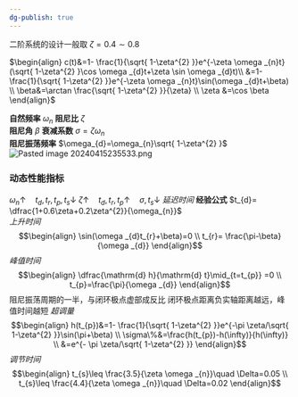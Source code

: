 ```yaml
---
dg-publish: true
---
```

二阶系统的设计一般取 $\zeta=0.4\sim 0.8$

<div class="transclusion internal-embed is-loaded"><div class="markdown-embed">



$\begin{align}
c(t)&=1- \frac{1}{\sqrt{ 1-\zeta^{2} }}e^{-\zeta \omega _{n}t}(\sqrt{ 1-\zeta^{2} }\cos \omega _{d}t+\zeta \sin \omega _{d}t)\\
&=1- \frac{1}{\sqrt{ 1-\zeta^{2} }}e^{-\zeta \omega _{n}t}\sin(\omega _{d}t+\beta) \\
\beta&=\arctan \frac{\sqrt{ 1-\zeta^{2} }}{\zeta} \\
\zeta &=\cos \beta
\end{align}$

</div></div>

**自然频率**   $\omega_{n}$ 
**阻尼比**       $\zeta$    
**阻尼角**       $\beta$
**衰减系数**          $\sigma=\zeta \omega_{n}$                
**阻尼振荡频率**  $\omega_{d}=\omega_{n}\sqrt{ 1-\zeta^{2} }$   
![Pasted image 20240415235533.png](/img/user/%E5%8A%9F%E8%83%BD%E6%80%A7%E6%96%87%E4%BB%B6%E5%A4%B9/%E8%BD%BD%E5%85%A5%E7%9A%84%E5%AA%92%E4%BD%93%E8%B5%84%E6%BA%90/Pasted%20image%2020240415235533.png)

### 动态性能指标
$\omega_{n}\uparrow\quad t_{d},t_{r},t_{p},t_{s} \downarrow$
$\zeta \uparrow\quad t_{d},t_{r},t_{p} \uparrow\quad \sigma,t_{s}\downarrow$
*延迟时间*
**经验公式**      $t_{d}= \dfrac{1+0.6\zeta+0.2\zeta^{2}}{\omega_{n}}$    
*上升时间*
$$\begin{align}
\sin(\omega _{d}t_{r}+\beta)=0 \\
t_{r}= \frac{\pi-\beta}{\omega _{d}}
\end{align}$$
*峰值时间*
$$\begin{align}
\dfrac{\mathrm{d} h}{\mathrm{d} t}\mid_{t=t_{p}}  =0 \\
t_{p}=\frac{\pi}{\omega _{d}}
\end{align}$$
阻尼振荡周期的一半，与闭环极点虚部成反比
闭环极点距离负实轴距离越远，峰值时间越短
*超调量*
$$\begin{align}
h(t_{p})&=1- \frac{1}{\sqrt{ 1-\zeta^{2} }}e^{-\pi \zeta/\sqrt{ 1-\zeta^{2} }}\sin(\pi+\beta) \\
\sigma\%&=\frac{h(t_{p})-h(\infty)}{h(\infty)} \\
&=e^{- \pi \zeta/\sqrt{ 1-\zeta^{2} }}
\end{align}$$
*调节时间*
$$\begin{align}
t_{s}\leq  \frac{3.5}{\zeta \omega _{n}}\quad \Delta=0.05 \\
t_{s}\leq  \frac{4.4}{\zeta \omega _{n}}\quad \Delta=0.02
\end{align}$$


